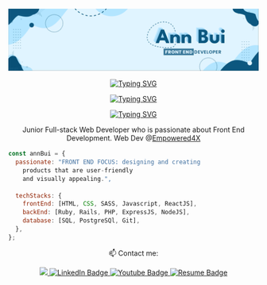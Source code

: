 <!--
**thaian161/thaian161** is a ✨ _special_ ✨ repository because its `README.md` (this file) appears on your GitHub profile.

Here are some ideas to get you started:
Junior Full-stack Web Developer who is looking for her first professional software development opportunity.

- 🔭 I’m currently working on ...
- 🌱 I’m currently learning ...
- 👯 I’m looking to collaborate on ...
- 🤔 I’m looking for help with ...
- 💬 Ask me about ...
- 📫 How to reach me: ...
- 😄 Pronouns: ...
- ⚡ Fun fact: ...
-->

<div align="center">


!["Banner"](https://github.com/thaian161/thaian161/blob/main/docs/Screen%20Shot%202022-10-19%20at%202.28.21%20AM.png)

[![Typing SVG](https://readme-typing-svg.herokuapp.com?font=Roboto&size=30&duration=6000&pause=1000&color=9CD4F3&vCenter=true&width=435&lines=Welcome+To+Ann+Bui's+GitHub)](https://git.io/typing-svg)

[![Typing SVG](https://readme-typing-svg.herokuapp.com?font=Montserrat+&size=25&duration=6000&pause=1000&color=0C577F&center=true&vCenter=true&width=435&lines=Welcome+To+Ann+Bui's+GitHub)](https://git.io/typing-svg)

[![Typing SVG](https://readme-typing-svg.herokuapp.com?font=Roboto&size=30&duration=6000&pause=1000&color=0C577F&center=true&vCenter=true&width=435&lines=Welcome+To+Ann+Bui's+GitHub)](https://git.io/typing-svg)

Junior Full-stack Web Developer who is passionate about Front End Development. 
Web Dev @[Empowered4X](https://www.linkedin.com/company/empowered4x/)

</div>

```javascript
const annBui = {
  passionate: "FRONT END FOCUS: designing and creating
    products that are user-friendly
    and visually appealing.",

  techStacks: {
    frontEnd: [HTML, CSS, SASS, Javascript, ReactJS],
    backEnd: [Ruby, Rails, PHP, ExpressJS, NodeJS],
    database: [SQL, PostgreSQl, Git],
  },
};
```


 <p align="center">📫 Contact me:</p>
<div id="badges" align="center">
<a href="mailto:hello.annbui@gmail.com">
    <img src="https://img.shields.io/badge/Gmail-D14836?style=for-the-badge&logo=gmail&logoColor=white" />
  </a>
  <a href="https://www.linkedin.com/in/thaian161/">
    <img src="https://img.shields.io/badge/LinkedIn-blue?style=for-the-badge&logo=linkedin&logoColor=white" alt="LinkedIn Badge"/>
  </a>
  <a href="https://www.youtube.com/user/JanthBui/featured">
    <img src="https://img.shields.io/badge/YouTube-red?style=for-the-badge&logo=youtube&logoColor=white" alt="Youtube Badge"/>
  </a>
   <a href="https://resume.creddle.io/resume/j1ryfjyu3f1">
    <img src="https://img.shields.io/badge/RESUME-05998c?style=for-the-badge&logo=c&logoColor=white" alt="Resume Badge"/>
  </a>
  
<!-- ![Persona](https://github.com/thaian161/thaian161/blob/main/docs/Ann's%20Persona.png) -->

</div>
